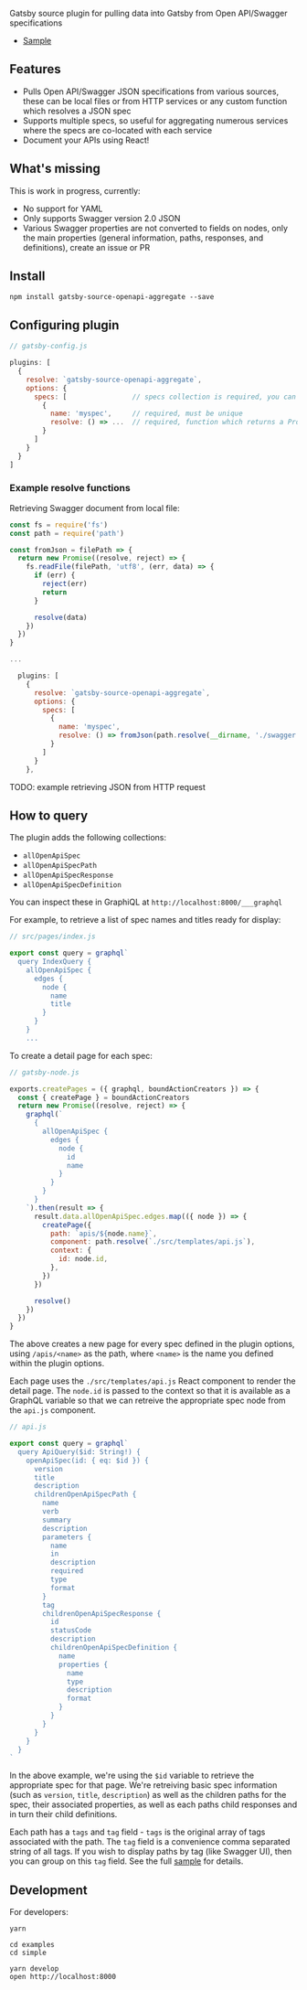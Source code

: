 Gatsby source plugin for pulling data into Gatsby from Open API/Swagger specifications

- [Sample](/sample)

## Features

- Pulls Open API/Swagger JSON specifications from various sources, these can be local files or from HTTP services or any custom function which resolves a JSON spec
- Supports multiple specs, so useful for aggregating numerous services where the specs are co-located with each service
- Document your APIs using React!

## What's missing

This is work in progress, currently:

- No support for YAML
- Only supports Swagger version 2.0 JSON
- Various Swagger properties are not converted to fields on nodes, only the main properties (general information, paths, responses, and definitions), create an issue or PR

## Install

`npm install gatsby-source-openapi-aggregate --save`

## Configuring plugin

```javascript
// gatsby-config.js

plugins: [
  {
    resolve: `gatsby-source-openapi-aggregate`,
    options: {
      specs: [                // specs collection is required, you can define as many specs as you want
        {
          name: 'myspec',     // required, must be unique
          resolve: () => ...  // required, function which returns a Promise resolving Swagger JSON
        }
      ]
    }
  }
]
```

### Example resolve functions

Retrieving Swagger document from local file:

```javascript
const fs = require('fs')
const path = require('path')

const fromJson = filePath => {
  return new Promise((resolve, reject) => {
    fs.readFile(filePath, 'utf8', (err, data) => {
      if (err) {
        reject(err)
        return
      }

      resolve(data)
    })
  })
}

...

  plugins: [
    {
      resolve: `gatsby-source-openapi-aggregate`,
      options: {
        specs: [
          {
            name: 'myspec',
            resolve: () => fromJson(path.resolve(__dirname, './swagger.json'))
          }
        ]
      }
    },

```

TODO: example retrieving JSON from HTTP request

## How to query

The plugin adds the following collections:

- `allOpenApiSpec`
- `allOpenApiSpecPath`
- `allOpenApiSpecResponse`
- `allOpenApiSpecDefinition`

You can inspect these in GraphiQL at `http://localhost:8000/___graphql`

For example, to retrieve a list of spec names and titles ready for display:

```javascript
// src/pages/index.js

export const query = graphql`
  query IndexQuery {
    allOpenApiSpec {
      edges {
        node {
          name
          title
        }
      }
    }
    ...
```

To create a detail page for each spec:

```javascript
// gatsby-node.js

exports.createPages = ({ graphql, boundActionCreators }) => {
  const { createPage } = boundActionCreators
  return new Promise((resolve, reject) => {
    graphql(`
      {
        allOpenApiSpec {
          edges {
            node {
              id
              name
            }
          }
        }
      }
    `).then(result => {
      result.data.allOpenApiSpec.edges.map(({ node }) => {
        createPage({
          path: `apis/${node.name}`,
          component: path.resolve(`./src/templates/api.js`),
          context: {
            id: node.id,
          },
        })
      })

      resolve()
    })
  })
}
```

The above creates a new page for every spec defined in the plugin options, using `/apis/<name>` as the path, where `<name>` is the name you defined within the plugin options.

Each page uses the `./src/templates/api.js` React component to render the detail page. The `node.id` is passed to the context so that it is available as a GraphQL variable so that we can retreive the appropriate spec node from the `api.js` component.

```javascript
// api.js

export const query = graphql`
  query ApiQuery($id: String!) {
    openApiSpec(id: { eq: $id }) {
      version
      title
      description
      childrenOpenApiSpecPath {
        name
        verb
        summary
        description
        parameters {
          name
          in
          description
          required
          type
          format
        }
        tag
        childrenOpenApiSpecResponse {
          id
          statusCode
          description
          childrenOpenApiSpecDefinition {
            name
            properties {
              name
              type
              description
              format
            }
          }
        }
      }
    }
  }
`
```

In the above example, we're using the `$id` variable to retrieve the appropriate spec for that page. We're retreiving basic spec information (such as `version`, `title`, `description`) as well as the children paths for the spec, their associated properties, as well as each paths child responses and in turn their child definitions.

Each path has a `tags` and `tag` field - `tags` is the original array of tags associated with the path. The `tag` field is a convenience comma separated string of all tags. If you wish to display paths by tag (like Swagger UI), then you can group on this `tag` field. See the full [sample](/sample) for details.

## Development

For developers:

```
yarn

cd examples
cd simple

yarn develop
open http://localhost:8000
```

